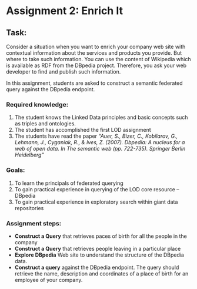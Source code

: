 # Assignment 2: Enrich It


 ## Task:
Consider a situation when you want to enrich your company web site with contextual information about the services 
and products you provide. But where to take such information. You can use the content of Wikipedia which 
is available as RDF from the DBpedia project. Therefore, you ask your web developer to find and publish such information. 

In this assignment, students are asked to construct a semantic federated query against the 
DBpedia endpoint.


 ### Required knowledge:
1.	The student knows the Linked Data principles and basic concepts such as triples and ontologies.
2.	The student has accomplished the first LOD assignment
3.	The students have read the paper *“Auer, S., Bizer, C., Kobilarov, G., Lehmann, J., Cyganiak, R., & Ives, Z. (2007). Dbpedia: A nucleus for a web of open data. In The semantic web (pp. 722-735). Springer Berlin Heidelberg”*


 ### Goals:
1.	To learn the principals of federated querying
2.	To gain practical experience in querying of the LOD core resource – DBpedia
3.	To gain practical experience in exploratory search within giant data repositories 

 ### Assignment steps:
*   **Construct a Query** that retrieves paces of birth for all the people in the company
*   **Construct a Query** that retrieves people leaving in a particular place
*	**Explore DBpedia** Web site to understand the structure of the DBpedia data. 
*	**Construct a query** against the DBpedia endpoint. The query should retrieve the name, 
description and coordinates of a place of birth for an employee of your company. 



